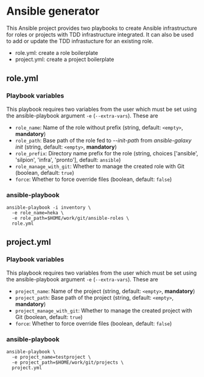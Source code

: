 # Ansible generator

This Ansible project provides two playbooks to create Ansible
infrastructure for roles or projects with TDD infrastructure
integrated. It can also be used to add or update the TDD infrastucture
for an existing role.

* role.yml: create a role boilerplate
* project.yml: create a project boilerplate


## role.yml

### Playbook variables

This playbook requires two variables from the user which must be set
using the ansible-playbook argument ``-e`` (``--extra-vars``). These are

* ``role_name``: Name of the role without prefix (string, default: ``<empty>``, **mandatory**)
* ``role_path``: Base path of the role fed to *--init-path* from *ansible-galaxy init* (string, default: ``<empty>``, **mandatory**)
* ``role_prefix``: Directory name prefix for the role (string, choices ['ansible', 'silpion', 'infra', 'pronto'], default: ``ansible``)
* ``role_manage_with_git``: Whether to manage the created role with Git (boolean, default: ``true``)
* ``force``: Whether to force override files (boolean, default: ``false``)

### ansible-playbook

    ansible-playbook -i inventory \
      -e role_name=heka \
      -e role_path=$HOME/work/git/ansible-roles \
      role.yml

## project.yml

### Playbook variables

This playbook requires two variables from the user which must be set
using the ansible-playbook argument ``-e`` (``--extra-vars``). These are

* ``project_name``: Name of the project (string, default: ``<empty>``, **mandatory**)
* ``project_path``: Base path of the project (string, default: ``<empty>``, **mandatory**)
* ``project_manage_with_git``: Whether to manage the created project with Git (boolean, default: ``true``)
* ``force``: Whether to force override files (boolean, default: ``false``)

### ansible-playbook

    ansible-playbook \
      -e project_name=testproject \
      -e project_path=$HOME/work/git/projects \
      project.yml


<!-- vim: set nofen ts=4 sw=4 et: -->
